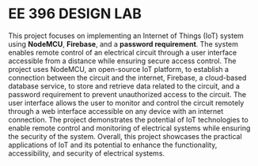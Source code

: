 # EE 396 DESIGN LAB

This project focuses on implementing an Internet of Things (IoT) system using **NodeMCU**, **Firebase**, and a **password requirement**. The system enables remote control of an electrical circuit through a user interface accessible from a distance while ensuring secure access control. The project uses NodeMCU, an open-source IoT platform, to establish a connection between the circuit and the internet, Firebase, a cloud-based database service, to store and retrieve data related to the circuit, and a password requirement to prevent unauthorized access to the circuit. The user interface allows the user to monitor and control the circuit remotely through a web interface accessible on any device with an internet connection. The project demonstrates the potential of IoT technologies to enable remote control and monitoring of electrical systems while ensuring the security of the system. Overall, this project showcases the practical applications of IoT and its potential to enhance the functionality, accessibility, and security of electrical systems.
